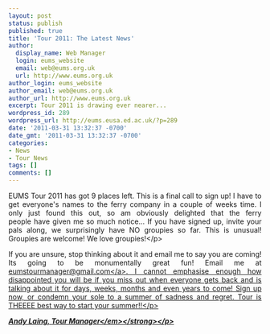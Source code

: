 ```yaml
---
layout: post
status: publish
published: true
title: 'Tour 2011: The Latest News'
author:
  display_name: Web Manager
  login: eums_website
  email: web@eums.org.uk
  url: http://www.eums.org.uk
author_login: eums_website
author_email: web@eums.org.uk
author_url: http://www.eums.org.uk
excerpt: Tour 2011 is drawing ever nearer...
wordpress_id: 289
wordpress_url: http://eums.eusa.ed.ac.uk/?p=289
date: '2011-03-31 13:32:37 -0700'
date_gmt: '2011-03-31 13:32:37 -0700'
categories:
- News
- Tour News
tags: []
comments: []
---
```

<p style="text-align: justify;">EUMS Tour 2011 has got 9 places left. This is a final call to sign up! I&nbsp;have to get everyone's names to the ferry company in a couple of weeks time.&nbsp;I only just found this out, so am obviously delighted that the ferry people&nbsp;have given me so much notice... If you have signed up, invite your pals&nbsp;along, we surprisingly have NO groupies so far. This is unusual! Groupies are welcome! We love groupies!<&#47;p></p>
<p style="text-align: justify;">If you are unsure, stop thinking about it and email me to say you are coming! Its going to be monumentally great fun! Email me at <a href="https:&#47;&#47;www.sms.ed.ac.uk&#47;imp&#47;compose.php?to=eumstourmanager%40gmail.com&amp;thismailbox=INBOX">eumstourmanager@gmail.com<&#47;a>. I cannot emphasise enough how disappointed you will be if you miss out when everyone gets back and is talking about it for days, weeks, months and even years to come! Sign up now, or condemn your sole to a summer of sadness and regret. Tour is THEEEE best way to start your summer!!<&#47;p></p>
<p style="text-align: justify;"><strong><em>Andy Laing, Tour Manager<&#47;em><&#47;strong><&#47;p></p>

